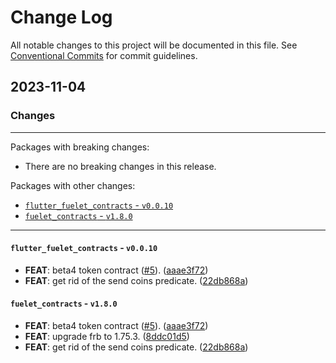 # Change Log

All notable changes to this project will be documented in this file.
See [Conventional Commits](https://conventionalcommits.org) for commit guidelines.

## 2023-11-04

### Changes

---

Packages with breaking changes:

 - There are no breaking changes in this release.

Packages with other changes:

 - [`flutter_fuelet_contracts` - `v0.0.10`](#flutter_fuelet_contracts---v0010)
 - [`fuelet_contracts` - `v1.8.0`](#fuelet_contracts---v180)

---

#### `flutter_fuelet_contracts` - `v0.0.10`

 - **FEAT**: beta4 token contract ([#5](https://github.com/Fuelet/fuelet-contracts/issues/5)). ([aaae3f72](https://github.com/Fuelet/fuelet-contracts/commit/aaae3f7298d50d089fcd7fac2f1c01ba94a826b6))
 - **FEAT**: get rid of the send coins predicate. ([22db868a](https://github.com/Fuelet/fuelet-contracts/commit/22db868af64fad9b29847d89ce07ec306ca7925e))

#### `fuelet_contracts` - `v1.8.0`

 - **FEAT**: beta4 token contract ([#5](https://github.com/Fuelet/fuelet-contracts/issues/5)). ([aaae3f72](https://github.com/Fuelet/fuelet-contracts/commit/aaae3f7298d50d089fcd7fac2f1c01ba94a826b6))
 - **FEAT**: upgrade frb to 1.75.3. ([8ddc01d5](https://github.com/Fuelet/fuelet-contracts/commit/8ddc01d59ab19b452b57633d88c3c4f86b9631b6))
 - **FEAT**: get rid of the send coins predicate. ([22db868a](https://github.com/Fuelet/fuelet-contracts/commit/22db868af64fad9b29847d89ce07ec306ca7925e))


